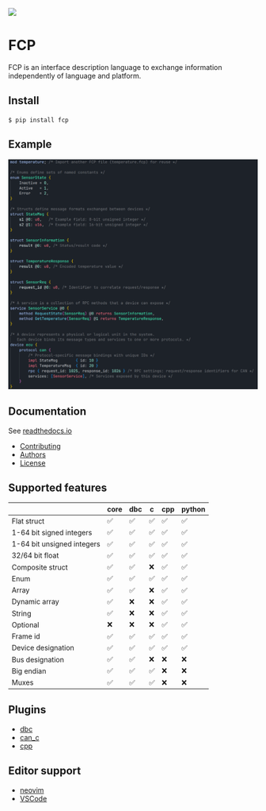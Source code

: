 ![](https://github.com/joajfreitas/fcp-core/actions/workflows/ci.yml/badge.svg)

# FCP

FCP is an interface description language to exchange information independently of language and platform.

## Install

	$ pip install fcp

## Example

![Code showcase](https://raw.githubusercontent.com/joajfreitas/fcp-core/master/assets/code_showcase.png)

## Documentation

See [readthedocs.io](https://fcp-core.readthedocs.io/en/latest/)

 * [Contributing](./CONTRIBUTING.md)
 * [Authors](./AUTHORS)
 * [License](./LICENSE)

## Supported features

|                            | core  | dbc  | c  | cpp  | python  |
|----------------------------|-------|------|----|------|---------|
| Flat struct                |   ✅  |  ✅  | ✅ |  ✅  |    ✅   |
| 1-64 bit signed integers   |   ✅  |  ✅  | ✅ |  ✅  |    ✅   |
| 1-64 bit unsigned integers |   ✅  |  ✅  | ✅ |  ✅  |    ✅   |
| 32/64 bit float            |   ✅  |  ✅  | ✅ |  ✅  |    ✅   |
| Composite struct           |   ✅  |  ✅  | ❌ |  ✅  |    ✅   |
| Enum                       |   ✅  |  ✅  | ✅ |  ✅  |    ✅   |
| Array                      |   ✅  |  ✅  | ❌ |  ✅  |    ✅   |
| Dynamic array              |   ✅  |  ❌  | ❌ |  ✅  |    ✅   |
| String                     |   ✅  |  ❌  | ❌ |  ✅  |    ✅   |
| Optional                   |   ❌  |  ❌  | ❌ |  ✅  |    ✅   |
| Frame id                   |   ✅  |  ✅  | ✅ |  ✅  |    ✅   |
| Device designation         |   ✅  |  ✅  | ✅ |  ✅  |    ✅   |
| Bus designation            |   ✅  |  ✅  | ❌ |  ❌  |    ❌   |
| Big endian                 |   ✅  |  ✅  | ✅ |  ❌  |    ❌   |
| Muxes                      |   ✅  |  ✅  | ✅ |  ❌  |    ❌   |

## Plugins

 * [dbc](https://github.com/joajfreitas/fcp-core/tree/master/plugins/fcp_dbc)
 * [can_c](https://github.com/joajfreitas/fcp-core/tree/master/plugins/fcp_can_c)
 * [cpp](https://github.com/joajfreitas/fcp-core/tree/master/plugins/fcp_cpp)

## Editor support

 * [neovim](https://github.com/joajfreitas/fcp.vim)
 * [VSCode](https://marketplace.visualstudio.com/items?itemName=DiogoFerreira.fcp)
